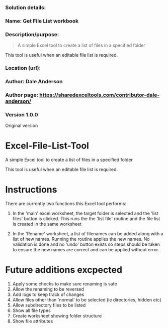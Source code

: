 ### Solution details: 

### Name: Get File List workbook
### Description/purpose: 
>A simple Excel tool to create a list of files in a specified folder

This tool is useful when an editable file list is required. 

### Location (url):  

### Author: Dale Anderson
### Author page: https://sharedexceltools.com/contributor-dale-anderson/

### Version 1.0.0
Original version







# Excel-File-List-Tool
A simple Excel tool to create a list of files in a specified folder

This tool is useful when an editable file list is required. 

# Instructions
There are currently two functions this Excel tool performs: 
1) In the 'main' excel worksheet, the target folder is selected and the 'list files' button is clicked. 
This runs the the 'list file' routine and the file list is created in the same worksheet

2) In the 'Rename' worksheet, a list of filenames can be added along with a list of new names. 
Running the routine applies the new names. No validation is done and no 'undo' button exists so steps should be taken to ensure the new names are correct and can be applied without error. 

# Future additions excpected
1. Apply some checks to make sure renaming is safe
2. Allow the renaming to be reversed
3. Add logs to keep track of changes
4. Allow files other than 'normal' to be selected (ie directories, hidden etc)
5. Allow subdirectory files to be listed
6. Show all file types
7. Create worksheet showing folder structure
8. Show file attributes



